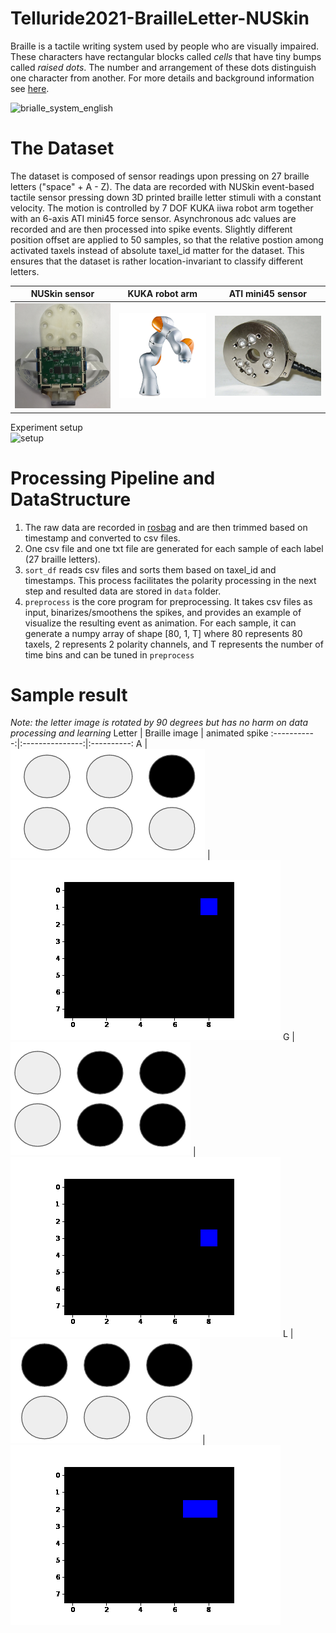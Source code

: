 Telluride2021-BrailleLetter-NUSkin
====================================

Braille is a tactile writing system used by people who are visually impaired. These characters have rectangular blocks called *cells* that have tiny bumps called *raised dots*. The number and arrangement of these dots distinguish one character from another. For more details and background information see [here](https://en.wikipedia.org/wiki/Braille).

![brialle_system_english](https://user-images.githubusercontent.com/60852381/120632860-bb6c9e00-c469-11eb-8b33-47df012f76b0.jpg)

# The Dataset
The dataset is composed of sensor readings upon pressing on 27 braille letters ("space" + A - Z). The data are recorded with NUSkin event-based tactile sensor pressing down 3D printed braille letter stimuli with a constant velocity. The motion is controlled by 7 DOF KUKA iiwa robot arm together with an 6-axis ATI mini45 force sensor. Asynchronous adc values are recorded and are then processed into spike events. Slightly different position offset are applied to 50 samples, so that the relative postion among activated taxels instead of absolute taxel_id matter for the dataset. This ensures that the dataset is rather location-invariant to classify different letters.
 
NUSkin sensor | KUKA robot arm | ATI mini45 sensor
:-----------:|:---------------:|:----------:
![NUSkin.JPG](images/neutouch.jpg) | ![kuka.jpeg](images/kuka.png) | ![ATI.jpg](images/ati.jpg)

Experiment setup <br/>
![setup](images/setup.gif)

# Processing Pipeline and DataStructure
1. The raw data are recorded in [rosbag](http://wiki.ros.org/rosbag) and are then trimmed based on timestamp and converted to csv files. 
2. One csv file and one txt file are generated for each sample of each label (27 braille letters). 
3. `sort_df` reads csv files and sorts them based on taxel_id and timestamps. This process facilitates the polarity processing in the next step and resulted data are stored in `data` folder.
4. `preprocess` is the core program for preprocessing. It takes csv files as input, binarizes/smoothens the spikes, and provides an example of visualize the resulting event as animation. For each sample, it can generate a numpy array of shape [80, 1, T] where 80 represents 80 taxels, 2 represents 2 polarity channels, and T represents the number of time bins and can be tuned in `preprocess`

# Sample result

*Note: the letter image is rotated by 90 degrees but has no harm on data processing and learning*
Letter | Braille image | animated spike
:-----------:|:---------------:|:----------:
A | ![BrailleA](images/BrailleA.png) | ![A](/images/example_spike_anim/A_43.gif)
G | ![BrailleG](images/BrailleG.png) | ![G](/images/example_spike_anim/G_43.gif)
L | ![BrailleL](images/BrailleL.png) | ![L](/images/example_spike_anim/L_45.gif)

